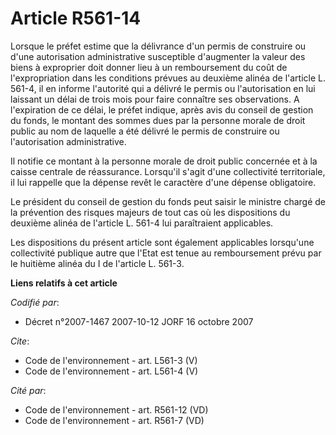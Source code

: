 # Article R561-14

Lorsque le préfet estime que la délivrance d'un permis de construire ou d'une autorisation administrative susceptible
d'augmenter la valeur des biens à exproprier doit donner lieu à un remboursement du coût de l'expropriation dans les
conditions prévues au deuxième alinéa de l'article L. 561-4, il en informe l'autorité qui a délivré le permis ou
l'autorisation en lui laissant un délai de trois mois pour faire connaître ses observations. A l'expiration de ce délai, le
préfet indique, après avis du conseil de gestion du fonds, le montant des sommes dues par la personne morale de droit public
au nom de laquelle a été délivré le permis de construire ou l'autorisation administrative. 

Il notifie ce montant à la personne morale de droit public concernée et à la caisse centrale de réassurance. Lorsqu'il s'agit
d'une collectivité territoriale, il lui rappelle que la dépense revêt le caractère d'une dépense obligatoire. 

Le président du conseil de gestion du fonds peut saisir le ministre chargé de la prévention des risques majeurs de tout cas
où les dispositions du deuxième alinéa de l'article L. 561-4 lui paraîtraient applicables. 

Les dispositions du présent article sont également applicables lorsqu'une collectivité publique autre que l'Etat est tenue au
remboursement prévu par le huitième alinéa du I de l'article L. 561-3.

**Liens relatifs à cet article**

_Codifié par_:

  - Décret n°2007-1467 2007-10-12 JORF 16 octobre 2007

_Cite_:

  - Code de l'environnement - art. L561-3 (V)
  - Code de l'environnement - art. L561-4 (V)

_Cité par_:

  - Code de l'environnement - art. R561-12 (VD)
  - Code de l'environnement - art. R561-7 (VD)
